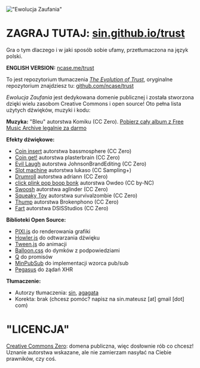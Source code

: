 !["Ewolucja Zaufania"](https://sin.github.io/trust/assets/logo.png)

# ZAGRAJ TUTAJ: [sin.github.io/trust](https://sin.github.io/trust/)

Gra o tym dlaczego i w jaki sposób sobie ufamy, przetłumaczona na język polski.

**ENGLISH VERSION:** [ncase.me/trust](http://ncase.me/trust/)

To jest repozytorium tłumaczenia *[The Evolution of Trust](http://ncase.me/trust/)*, oryginalne repozytorium znajdziesz tu: [github.com/ncase/trust](https://github.com/ncase/trust)

*Ewolucja Zaufania* jest dedykowana domenie publicznej i została stworzona dzięki wielu zasobom Creative Commons i open source! Oto pełna lista użytych dźwięków, muzyki i kodu:

**Muzyka:** "Bleu" autorstwa Komiku (CC Zero). [Pobierz cały album z Free Music Archive legalnie za darmo](http://freemusicarchive.org/music/Komiku/Its_time_for_adventure_/)

**Efekty dźwiękowe:**

* [Coin insert](https://freesound.org/people/bassmosphere/sounds/384700/) autorstwa bassmosphere (CC Zero)
* [Coin get!](https://freesound.org/people/plasterbrain/sounds/242857/) autorstwa plasterbrain (CC Zero)
* [Evil Laugh](https://freesound.org/people/JohnsonBrandEditing/sounds/173933/) autorstwa JohnsonBrandEditing (CC Zero)
* [Slot machine](https://freesound.org/people/lukaso/sounds/69689/) autorstwa lukaso (CC Sampling+)
* [Drumroll](https://freesound.org/people/adriann/sounds/191718/) autorstwa adriann (CC Zero)
* [click plink pop boop bonk](https://freesound.org/people/Owdeo/sounds/116653/) autorstwa Owdeo (CC by-NC)
* [Swoosh](https://freesound.org/people/aglinder/sounds/264468/) autorstwa aglinder (CC Zero)
* [Squeaky Toy](https://freesound.org/people/survivalzombie/sounds/240015/) autorstwa survivalzombie (CC Zero)
* [Thump](https://freesound.org/people/Brokenphono/sounds/344149/) autorstwa Brokenphono (CC Zero)
* [Fart](https://freesound.org/people/DSISStudios/sounds/241000/) autorstwa DSISStudios (CC Zero)

**Biblioteki Open Source:**

* [PIXI.js](http://www.pixijs.com/) do renderowania grafiki
* [Howler.js](https://howlerjs.com/) do odtwarzania dźwięku
* [Tween.js](http://www.createjs.com/tweenjs) do animacji
* [Balloon.css](https://kazzkiq.github.io/balloon.css/) do dymków z podpowiedziami
* [Q](https://github.com/kriskowal/q/) do promisów
* [MinPubSub](https://github.com/daniellmb/MinPubSub) do implementacji wzorca pub/sub
* [Pegasus](https://github.com/typicode/pegasus) do żądań XHR

**Tłumaczenie:**

* Autorzy tłumaczenia: [sin](https://github.com/sin/), [agagata](https://github.com/agagata/)
* Korekta: brak (chcesz pomóc? napisz na sin.mateusz [at] gmail [dot] com)

# "LICENCJA"

[Creative Commons Zero](https://github.com/ncase/trust/blob/gh-pages/LICENSE): domena publiczna, więc dosłownie rób co chcesz! Uznanie autorstwa wskazane, ale nie zamierzam nasyłać na Ciebie prawników, czy coś.
